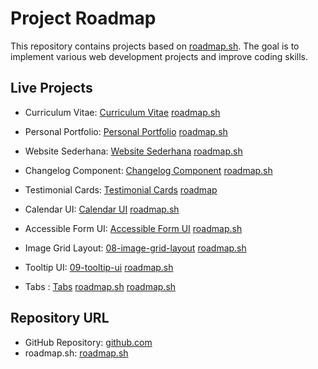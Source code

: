 # Project Roadmap

This repository contains projects based on [roadmap.sh](https://roadmap.sh/projects/single-page-cv). The goal is to implement various web development projects and improve coding skills.

## Live Projects

-   Curriculum Vitae: [Curriculum Vitae](https://github.com/Fajar-saputra/project-github/tree/main/curriculum-vitae-sederhana) [roadmap.sh](https://roadmap.sh/projects/curriculum-vitae)

-   Personal Portfolio: [Personal Portfolio](https://github.com/Fajar-saputra/project-roadmap/tree/main/03-personal-portfolio) [roadmap.sh](https://roadmap.sh/projects/portfolio-website)

-   Website Sederhana: [Website Sederhana](https://github.com/Fajar-saputra/project-roadmap/tree/main/02-website%20sederhana) [roadmap.sh](https://roadmap.sh/projects/basic-html-website)

-   Changelog Component: [Changelog Component](https://github.com/Fajar-saputra/project-roadmap/tree/main/04-changelog-component) [roadmap.sh](https://roadmap.sh/projects/changelog-component)

-   Testimonial Cards: [Testimonial Cards](https://github.com/Fajar-saputra/project-roadmap/tree/main/05-testimonial-cards) [roadmap](https://roadmap.sh/projects/testimonial-cards)

-   Calendar UI: [Calendar UI](https://github.com/Fajar-saputra/project-roadmap/tree/main/06-datepicker-ui) [roadmap.sh](https://roadmap.sh/projects/datepicker-ui)

-   Accessible Form UI: [Accessible Form UI](https://github.com/Fajar-saputra/project-roadmap/tree/main/07-accessible-form-ui) [roadmap.sh](https://roadmap.sh/projects/accessible-form-ui)

-   Image Grid Layout: [08-image-grid-layout](https://github.com/Fajar-saputra/project-roadmap/tree/main/08-image-grid-layout) [roadmap.sh](https://roadmap.sh/projects/image-grid)

-   Tooltip UI: [09-tooltip-ui](https://github.com/Fajar-saputra/project-roadmap/tree/main/09-tooltip-ui) [roadmap.sh](https://roadmap.sh/projects/tooltip-ui)

-   Tabs : [Tabs](https://github.com/Fajar-saputra/project-roadmap/tree/main/10-tabs) [roadmap.sh](https://roadmap.sh/projects/tabs) [roadmap.sh](https://roadmap.sh/projects/simple-tabs)

## Repository URL

-   GitHub Repository: [github.com](https://github.com/Fajar-saputra/project-github)
-   roadmap.sh: [roadmap.sh](https://roadmap.sh/projects/)
